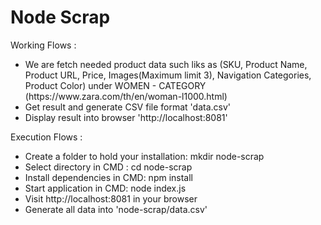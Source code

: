 # Node Scrap

Working Flows :

<ul>
  <li>We are fetch needed product data such liks as (SKU, Product Name, Product URL, Price, Images(Maximum limit 3), Navigation Categories, Product Color) under WOMEN - CATEGORY (https://www.zara.com/th/en/woman-l1000.html)</li>
  <li>Get result and generate CSV file format 'data.csv'</li>
  <li>Display result into browser 'http://localhost:8081'</li>
</ul> 

Execution Flows :

<ul>
  <li>Create a folder to hold your installation: mkdir node-scrap</li>
  <li>Select directory in CMD : cd node-scrap</li>
  <li>Install dependencies in CMD: npm install</li>
  <li>Start application in CMD: node index.js</li>
  <li>Visit http://localhost:8081 in your browser</li>
  <li>Generate all data into 'node-scrap/data.csv'</li>
</ul> 
